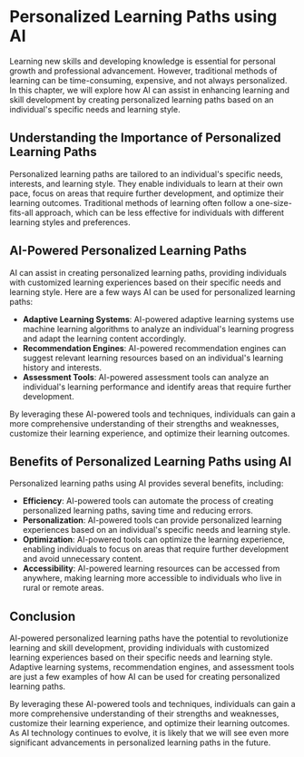 Personalized Learning Paths using AI
=================================================================================================

Learning new skills and developing knowledge is essential for personal growth and professional advancement. However, traditional methods of learning can be time-consuming, expensive, and not always personalized. In this chapter, we will explore how AI can assist in enhancing learning and skill development by creating personalized learning paths based on an individual's specific needs and learning style.

Understanding the Importance of Personalized Learning Paths
-----------------------------------------------------------

Personalized learning paths are tailored to an individual's specific needs, interests, and learning style. They enable individuals to learn at their own pace, focus on areas that require further development, and optimize their learning outcomes. Traditional methods of learning often follow a one-size-fits-all approach, which can be less effective for individuals with different learning styles and preferences.

AI-Powered Personalized Learning Paths
--------------------------------------

AI can assist in creating personalized learning paths, providing individuals with customized learning experiences based on their specific needs and learning style. Here are a few ways AI can be used for personalized learning paths:

* **Adaptive Learning Systems**: AI-powered adaptive learning systems use machine learning algorithms to analyze an individual's learning progress and adapt the learning content accordingly.
* **Recommendation Engines**: AI-powered recommendation engines can suggest relevant learning resources based on an individual's learning history and interests.
* **Assessment Tools**: AI-powered assessment tools can analyze an individual's learning performance and identify areas that require further development.

By leveraging these AI-powered tools and techniques, individuals can gain a more comprehensive understanding of their strengths and weaknesses, customize their learning experience, and optimize their learning outcomes.

Benefits of Personalized Learning Paths using AI
------------------------------------------------

Personalized learning paths using AI provides several benefits, including:

* **Efficiency**: AI-powered tools can automate the process of creating personalized learning paths, saving time and reducing errors.
* **Personalization**: AI-powered tools can provide personalized learning experiences based on an individual's specific needs and learning style.
* **Optimization**: AI-powered tools can optimize the learning experience, enabling individuals to focus on areas that require further development and avoid unnecessary content.
* **Accessibility**: AI-powered learning resources can be accessed from anywhere, making learning more accessible to individuals who live in rural or remote areas.

Conclusion
----------

AI-powered personalized learning paths have the potential to revolutionize learning and skill development, providing individuals with customized learning experiences based on their specific needs and learning style. Adaptive learning systems, recommendation engines, and assessment tools are just a few examples of how AI can be used for creating personalized learning paths.

By leveraging these AI-powered tools and techniques, individuals can gain a more comprehensive understanding of their strengths and weaknesses, customize their learning experience, and optimize their learning outcomes. As AI technology continues to evolve, it is likely that we will see even more significant advancements in personalized learning paths in the future.


